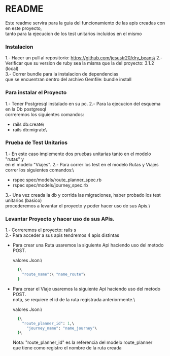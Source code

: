 # README
Este readme servira para la guia del funcionamiento de las apis creadas con en este proyecto,\
tanto para la ejecucion de los test unitarios incluidos en el mismo

### Instalacion
1.- Hacer un pull al repositorio: https://github.com/jesustr20/dry_beans\
2.- Verificar que su version de ruby sea la misma que la del proyecto: 3.1.2 (local)\
3.- Correr bundle para la instalacion de dependencias\
    que se encuentran dentro del archivo Gemfile: bundle install

### Para instalar el Proyecto
1.- Tener Postgresql instalado en su pc.
2.- Para la ejecucion del esquema en la Db postgresql\
    correremos los siguientes comandos:

  * rails db:create\
  * rails db:migrate\

### Prueba de Test Unitarios
1.- En este caso implemente dos pruebas unitarias tanto en el modelo "rutas" y\
    en el modelo "Viajes".
2.- Para correr los test en el modelo Rutas y Viajes correr los siguientes comandos:\

  * rspec spec/models/route_planner_spec.rb
  * rspec spec/models/journey_spec.rb

3.- Una vez creada la db y corrida las migraciones, haber probado los test unitarios (basico)\
    procederemos a levantar el proyecto y poder hacer uso de sus Apis.\

### Levantar Proyecto y hacer uso de sus APis.
1.- Correremos el proyecto: rails s\
2.- Para acceder a sus apis tendremos 4 apis distintas

* Para crear una Ruta usaremos la siguiente Api haciendo uso del metodo POST.
 
  [POST]: http://127.0.0.1:3000/api/v1/route_planners

  valores Json:\
  ```ruby
    {\
      "route_name":\ "name_route"\
    }
  ```

* Para crear el Viaje usaremos la siguiente Api haciendo uso del metodo POST.\
  nota, se requiere el id de la ruta registrada anteriormente.\

  [POST]: http://127.0.0.1:3000/api/v1/journeys

  valores Json:\
  ```ruby
    {\
      "route_planner_id": 1,\
	    "journey_name": "name_journey"\
    }\
  ```
  Nota: "route_planner_id" es la referencia del modelo route_planner\
  que tiene como registro el nombre de la ruta creada